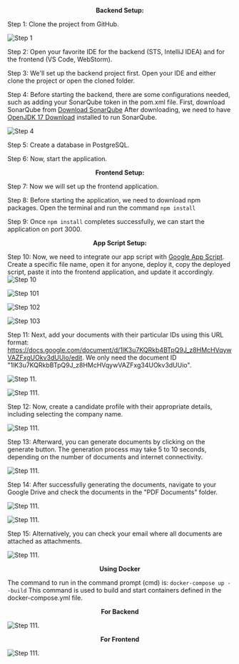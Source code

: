 <p align="center"><strong>Backend Setup:</strong></p>
Step 1: Clone the project from GitHub.

![Step 1](https://github.com/ddsha441981/Chandrayans3/blob/master/snaps/step%201.png)

Step 2: Open your favorite IDE for the backend (STS, IntelliJ IDEA) and for the frontend (VS Code, WebStorm).

Step 3: We'll set up the backend project first. Open your IDE and either clone the project or open the cloned folder.

Step 4: Before starting the backend, there are some configurations needed, such as adding your SonarQube token in the pom.xml file. First, download SonarQube from [Download SonarQube](https://www.sonarsource.com/products/sonarqube/downloads/historical-downloads/) After downloading, we need to have [OpenJDK 17 Download](https://adoptium.net/en-GB/temurin/archive/?version=17) installed to run SonarQube.

![Step 4](https://github.com/ddsha441981/Chandrayans3/blob/master/snaps/step_4.png)

Step 5: Create a database in PostgreSQL.

Step 6: Now, start the application.

<p align="center"><strong>Frontend Setup:</strong></p>

Step 7: Now we will set up the frontend application.

Step 8: Before starting the application, we need to download npm packages. Open the terminal and run the command
``npm install``

Step 9: Once ``npm install`` completes successfully, we can start the application on port 3000.

<p align="center"><strong>App Script Setup:</strong></p>

Step 10: Now, we need to integrate our app script with [Google App Script](https://www.google.com/script/start/). Create a specific file name, open it for anyone, deploy it, copy the deployed script, paste it into the frontend application, and update it accordingly.
![Step 10](https://github.com/ddsha441981/Chandrayans3/blob/master/snaps/step_10.png)

![Step 101](https://github.com/ddsha441981/Chandrayans3/blob/master/snaps/step_10_1.png)

![Step 102](https://github.com/ddsha441981/Chandrayans3/blob/master/snaps/step_10_2.png)

![Step 103](https://github.com/ddsha441981/Chandrayans3/blob/master/snaps/step_10_3.png)

Step 11: Next, add your documents with their particular IDs using this URL format: https://docs.google.com/document/d/1lK3u7KQRkb4BTpQ9J_z8HMcHVqywVAZFxgUOkv3dUUio/edit. We only need the document ID "1lK3u7KQRkbBTpQ9J_z8HMcHVqywVAZFxg34UOkv3dUUio".

![Step 11](https://github.com/ddsha441981/Chandrayans3/blob/master/snaps/step_11.png).

![Step 111](https://github.com/ddsha441981/Chandrayans3/blob/master/snaps/step_11_1.png).

Step 12: Now, create a candidate profile with their appropriate details, including selecting the company name.

![Step 111](https://github.com/ddsha441981/Chandrayans3/blob/master/snaps/step_12.png).

Step 13: Afterward, you can generate documents by clicking on the generate button. The generation process may take 5 to 10 seconds, depending on the number of documents and internet connectivity.

![Step 111](https://github.com/ddsha441981/Chandrayans3/blob/master/snaps/step12_1.png).

Step 14: After successfully generating the documents, navigate to your Google Drive and check the documents in the "PDF Documents" folder.

![Step 111](https://github.com/ddsha441981/Chandrayans3/blob/master/snaps/step14.png).

![Step 111](https://github.com/ddsha441981/Chandrayans3/blob/master/snaps/step14_1.png).

Step 15: Alternatively, you can check your email where all documents are attached as attachments.

![Step 111](https://github.com/ddsha441981/Chandrayans3/blob/master/snaps/step15.png).

<p align="center"><strong>Using Docker</strong></p>

The command to run in the command prompt (cmd) is:
```docker-compose up --build```
This command is used to build and start containers defined in the docker-compose.yml file.

<p align="center"><strong>For Backend</strong></p>

![Step 111](https://github.com/ddsha441981/Chandrayans3/blob/master/snaps/step16.png).

<p align="center"><strong>For Frontend</strong></p>

![Step 111](https://github.com/ddsha441981/Chandrayans3/blob/master/snaps/step16_1.png).

